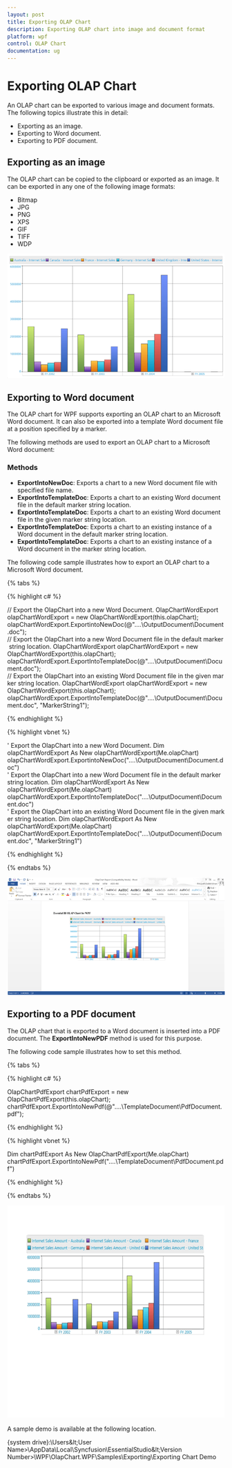 ```yaml
---
layout: post
title: Exporting OLAP Chart
description: Exporting OLAP chart into image and document format
platform: wpf
control: OLAP Chart
documentation: ug
---
```


# Exporting OLAP Chart

An OLAP chart can be exported to various image and document formats. The following topics illustrate this in detail:

* Exporting as an image.
* Exporting to Word document.
* Exporting to PDF document.

## Exporting as an image

The OLAP chart can be copied to the clipboard or exported as an image. It can be exported in any one of the following image formats:

* Bitmap
* JPG
* PNG
* XPS
* GIF
* TIFF
* WDP

![](Exporting_images/Exporting_img1.png)

## Exporting to Word document

The OLAP chart for WPF supports exporting an OLAP chart to an Microsoft Word document. It can also be exported into a template Word document file at a position specified by a marker.

The following methods are used to export an OLAP chart to a Microsoft Word document:

### Methods

* **ExportIntoNewDoc**: Exports a chart to a new Word document file with specified file name.
* **ExportIntoTemplateDoc**: Exports a chart to an existing Word document file in the default marker string location.
* **ExportIntoTemplateDoc**: Exports a chart to an existing Word document file in the given marker string location.
* **ExportIntoTemplateDoc**: Exports a chart to an existing instance of a Word document in the default marker string location.
* **ExportIntoTemplateDoc**: Exports a chart to an existing instance of a Word document in the marker string location.

The following code sample illustrates how to export an OLAP chart to a Microsoft Word document.

{% tabs %}

{% highlight c# %}
 
// Export the OlapChart into a new Word Document.
OlapChartWordExport olapChartWordExport = new OlapChartWordExport(this.olapChart);
olapChartWordExport.ExportintoNewDoc(@"..\..\OutputDocument\Document.doc");
// Export the OlapChart into a new Word Document file in the default marker string location.
OlapChartWordExport olapChartWordExport = new OlapChartWordExport(this.olapChart);
olapChartWordExport.ExportIntoTemplateDoc(@"..\..\OutputDocument\Document.doc");
// Export the OlapChart into an existing Word Document file in the given marker string location.
OlapChartWordExport olapChartWordExport = new OlapChartWordExport(this.olapChart);
olapChartWordExport.ExportIntoTemplateDoc(@"..\..\OutputDocument\Document.doc", "MarkerString1");

{% endhighlight %}

{% highlight vbnet %}
  
' Export the OlapChart into a new Word Document.
Dim olapChartWordExport As New olapChartWordExport(Me.olapChart)
olapChartWordExport.ExportintoNewDoc("..\..\OutputDocument\Document.doc")
' Export the OlapChart into a new Word Document file in the default marker string location.
Dim olapChartWordExport As New olapChartWordExport(Me.olapChart)
olapChartWordExport.ExportIntoTemplateDoc("..\..\OutputDocument\Document.doc")
' Export the OlapChart into an existing Word Document file in the given marker string location.
Dim olapChartWordExport As New olapChartWordExport(Me.olapChart)
olapChartWordExport.ExportIntoTemplateDoc("..\..\OutputDocument\Document.doc", "MarkerString1")

{% endhighlight %}

{% endtabs %}

![](Exporting_images/Exporting_img2.png)

## Exporting to a PDF document

The OLAP chart that is exported to a Word document is inserted into a PDF document. The **ExportIntoNewPDF** method is used for this purpose.

The following code sample illustrates how to set this method.

{% tabs %}

{% highlight c# %}
 
OlapChartPdfExport chartPdfExport = new OlapChartPdfExport(this.olapChart);
chartPdfExport.ExportIntoNewPdf(@"..\..\TemplateDocument\PdfDocument.pdf");

{% endhighlight %}

{% highlight vbnet %}
  
Dim chartPdfExport As New OlapChartPdfExport(Me.olapChart)
chartPdfExport.ExportIntoNewPdf("..\..\TemplateDocument\PdfDocument.pdf")

{% endhighlight %}

{% endtabs %}

![](Exporting_images/Exporting_img3.png)

A sample demo is available at the following location.

{system drive}:\Users\&lt;User Name&gt;\AppData\Local\Syncfusion\EssentialStudio\&lt;Version Number&gt;\WPF\OlapChart.WPF\Samples\Exporting\Exporting Chart Demo


